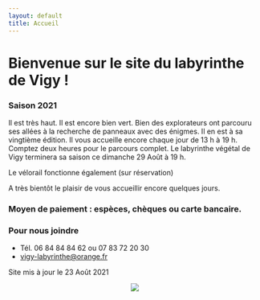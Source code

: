 ```yaml
---
layout: default
title: Accueil
---
```


<h1> Bienvenue sur le site du labyrinthe de Vigy ! </h1>



### Saison 2021
 
Il est très haut.
Il est encore bien vert.
Bien des explorateurs ont parcouru ses allées à la recherche de panneaux avec des énigmes.
Il en est à sa vingtième édition.
Il vous accueille encore chaque jour de 13 h à 19 h.
Comptez deux heures pour le parcours complet.
Le labyrinthe végétal de Vigy terminera sa saison ce dimanche 29 Août à 19 h.

Le vélorail fonctionne également (sur réservation)

A très bientôt le plaisir de vous accueillir encore quelques jours.

### Moyen de paiement : espèces, chèques ou carte bancaire. 


### Pour nous joindre
* Tél. 06 84 84 84 62
ou 07 83 72 20 30
* vigy-labyrinthe@orange.fr

Site mis à jour le 23 Août 2021


<center>
<img src="{{ site.baseurl }}public/img/oie.jpg">
</center>
